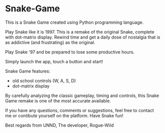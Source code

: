 # Snake-Game
This is a Snake Game created using Python programming language.

Play Snake like it is 1997. This is a remake of the original Snake, complete with dot-matrix display. 
Rewind time and get a daily dose of nostalgia that is as addictive (and frustrating) as the original.

Play Snake '97 and be prepared to lose some productive hours.

Simply launch the app, touch a button and start!

Snake Game features:
- old school controls (W, A, S, D)
- dot-matrix display

By carefully analyzing the classic gameplay, timing and controls, this Snake Game remake is one of the most accurate available.

If you have any questions, comments or suggestions, feel free to contact me or contibute yourself on the platform.
Have Snake fun!

Best regards from UNND,
The developer,
Rogue-Wild

